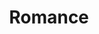 ---
title: Romance
date: 
draft: false

# descripcion
description : Anillo de plata 925 y nácar

materials: Plata 925

color: Plata y nácar

dimensions: 18mm diámetro

code: 05-23-0571

type: "Anillos"

categories: [destacados]

price: $2.050,00

# Images
# first image will be shown in the product page
images:
  # - image: "images/path_to_image"
  # La ubicacion de las imagenes es imagenes/Anillos/Anillos.Plata/05-23-0571-romance
  - image: "./images/anillos/plata/05-23-0571.JPG"
---